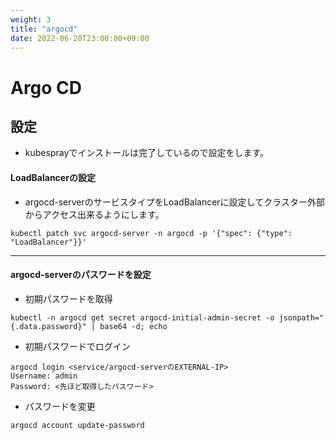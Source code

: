 ```yaml
---
weight: 3
title: "argocd"
date: 2022-06-20T23:00:00+09:00
---
```

# Argo CD
## 設定
- kubesprayでインストールは完了しているので設定をします。
#### LoadBalancerの設定
- argocd-serverのサービスタイプをLoadBalancerに設定してクラスター外部からアクセス出来るようにします。
```tpl
kubectl patch svc argocd-server -n argocd -p '{"spec": {"type": "LoadBalancer"}}'
```
---
#### argocd-serverのパスワードを設定
- 初期パスワードを取得    
```tpl
kubectl -n argocd get secret argocd-initial-admin-secret -o jsonpath="{.data.password}" | base64 -d; echo
```
- 初期パスワードでログイン    
```tpl
argocd login <service/argocd-serverのEXTERNAL-IP>
Username: admin
Password: <先ほど取得したパスワード>
```
- パスワードを変更    
```tpl
argocd account update-password
```
